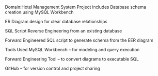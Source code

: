 Domain:Hotel Management System
Project Includes
Database schema creation using MySQL Workbench

ER Diagram design for clear database relationships

SQL Script Reverse Engineering from an existing database

Forward Engineered SQL script to generate schema from the EER diagram

Tools Used
MySQL Workbench – for modeling and query execution

Forward Engineering Tool – to convert diagrams to executable SQL

GitHub – for version control and project sharing

